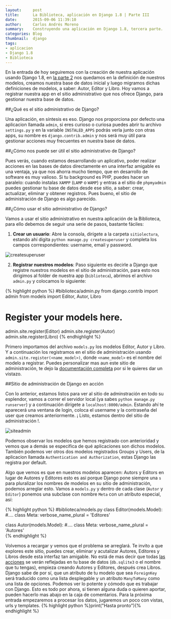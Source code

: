 ```yaml
---
layout:     post
title:      La Biblioteca, aplicación en Django 1.8 | Parte III
date:       2015-09-06 11:39:10
author:     Carlos Andrés Moreno
summary:    Construyendo una aplicación en Django 1.8, tercera parte.
categories: Blog
thumbnail:  django
tags:
- aplicacion
- Django 1.8
- Biblioteca
---
```


En la entrada de hoy seguiremos con la creación de nuestra aplicación usando Django 1.8, en [la parte 2][1] nos quedamos en la definición de nuestros modelos, creamos nuestra base de datos inicial y luego migramos dichas definiciones de modelos, a saber: Autor, Editor y Libro. Hoy vamos a registrar nuestra app en el sitio administrativo que nos ofrece Django, para gestionar nuestra base de datos.

##¿Qué es el sitio administrativo de Django?

Una aplicación, en síntesis es eso. Django nos proporciona por defecto una aplicacion llamada `admin`, si eres curioso o curiosa puedes abrir tu archivo `settings.py` y en la variable `INSTALED_APPS` podrás verla junto con otras apps, su nombre es `django.contrib.admin` y nos será muy útil para gestionar acciones muy frecuentes en nuestra base de datos.

##¿Cómo nos puede ser útil el sitio administrativo de Django?

Pues verás, cuando estamos desarrollando un aplicativo, poder realizar acciones en las bases de datos directamente en una interfaz amigable es una ventaja, ya que nos ahorra mucho tiempo, que en desarrollo de software es muy valioso. Si tu background es PHP, puedes hacer un paralelo: cuando instalas `XAMPP` (`LAMP` o `WAMP`) y entras a el sitio de `phpmyadmin` puedes gestionar tu base de datos desde ese sitio, a saber: crear, actualizar, eliminar y obtener registros. Pues bueno, el sitio de administración de Django es algo parecido.

##¿Cómo usar el sitio administrativo de Django?

Vamos a usar el sitio administrativo en nuestra aplicación de la Biblioteca, para ello debemos de seguir una serie de pasos, bastante fáciles:

1. **Crear un usuario**: Abre la consola, dirígete a la carpeta `sitiolectura`, estando ahí digita `python manage.py createsuperuser` y completa los campos correspondientes: username, email y password.

![createsuperuser][2]

2. **Registrar nuestros modelos**: Paso siguiente es decirle a Django que registre nuestros modelos en el sitio de administración, para esto nos dirigimos al folder de nuestra app (`biblioteca`), abrimos el archivo `admin.py` y colocamos lo siguiente:

{% highlight python %}
#biblioteca/admin.py
from django.contrib import admin
from models import Editor, Autor, Libro
# Register your models here.

admin.site.register(Editor)
admin.site.register(Autor)
admin.site.register(Libro)
{% endhighlight %}

Primero importamos del archivo `models.py` los modelos Editor, Autor y Libro. Y a continuación los registramos en el sitio de administración usando `admin.site.register(<name_model>)`, donde `<name_model>` es el nombre del modelo a registrar. Puedes personalizar mas aun este sitio de administración, te dejo la [documentación completa][4] por si le quieres dar un vistazo.

##Sitio de administración de Django en acción

Con lo anterior, estamos listos para ver al sitio de adminstración en todo su esplendor, vamos a correr el servidor local (ya sabes `python manage.py runserver`) y a continuación dirígete a `localhost:8000/admin`. Estando ahí te aparecerá una ventana de login, coloca el username y la contraseña del user que creamos anteriormente. ¡ Listo, estamos dentro del sitio de administración !.

![siteadmin][3]

Podemos observar los modelos que hemos registrado con anterioridad y vemos que a demás se especifica de qué aplicaciones son dichos modelos. También podemos ver otros dos modelos registrados Groups y Users, de la aplicacion llamada `Authentication and Authorization`, estas Django las registra por default.

Algo que vemos es que en nuestros modelos aparecen: Autors y Editors en lugar de Autores y Editores esto es asi porque Django pone siempre una `s` para pluralizar los nombres de modelos en su sitio de administración, podemos arreglar esto. Vamos a `models.py` y dentro de cada clase (`Autor` y `Editor`) ponemos una subclase con nombre `Meta` con un atributo especial, así:

{% highlight python %}
#biblioteca/models.py
class Editor(models.Model):
	#....
	class Meta:
		verbose_name_plural = 'Editores'

class Autor(models.Model):
	#....
	class Meta:
		verbose_name_plural = 'Autores'		
{% endhighlight %}

Volvemos a recargar y vemos que el problema se arreglará. Te invito a que explores este sitio, puedes crear, eliminar y acutalizar Autores, Editores y Libros desde esta interfaz tan amigable. No está de mas decir que todas [las acciones][5] se verán reflejadas en tu base de datos (`db.sqlite3` o el nombre que tu tengas), empieza creando Autores y Editores, después crea Libros. Django sabe de por sí, que un atributo de tu modelo que sea `ForeignKey` será traducido como una lista desplegable y un atributo `ManyToMany` como una lista de opciones. Podemos ver lo potente y cómodo que es trabajar con Django. Esto es todo por ahora, si tienen alguna duda o quieren aportar, pueden hacerlo mas abajo en la caja de comentarios. Para la próxima entrada empezaremos a procesar los datos, jugaremos un poco con vistas, urls y templates.
{% highlight python %}print("Hasta pronto"){% endhighlight %}

[1]:http://carmoreno.github.io/blog/2015/08/24/App-Django1.8-Parte2/
[2]:../../../../../../images/2015-09-06/createsuperuser.png
[3]:../../../../../../images/2015-09-06/siteadmin.png
[4]:https://docs.djangoproject.com/en/1.8/ref/contrib/admin/
[5]:https://docs.djangoproject.com/en/1.8/ref/contrib/admin/actions/








